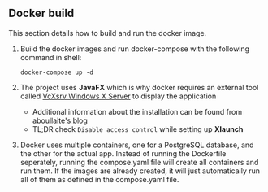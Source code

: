 ## Docker build

This section details how to build and run the docker image.

1. Build the docker images and run docker-compose with the following command in shell:

   ```shell
   docker-compose up -d
   ```

2. The project uses **JavaFX** which is why docker requires an external tool called [VcXsrv Windows X Server](https://sourceforge.net/projects/vcxsrv/) to display the application

   - Additional information about the installation can be found from [aboullaite's blog](https://aboullaite.me/javafx-docker/)
   - TL;DR check `Disable access control` while setting up **Xlaunch**

3. Docker uses multiple containers, one for a PostgreSQL database, and the other for the actual app. Instead of running the Dockerfile seperately, running the compose.yaml file will create all containers and run them. If the images are already created, it will just automatically run all of them as defined in the compose.yaml file.